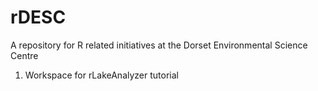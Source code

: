 # rDESC
A repository for R related initiatives at the Dorset Environmental Science Centre

1. Workspace for rLakeAnalyzer tutorial

